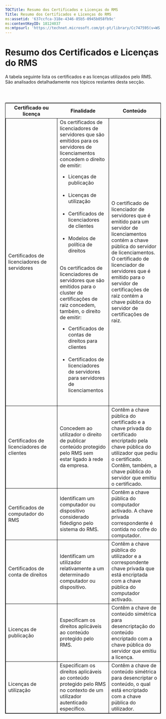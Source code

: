 ```yaml
---
TOCTitle: Resumo dos Certificados e Licenças do RMS
Title: Resumo dos Certificados e Licenças do RMS
ms:assetid: '637ccfca-318e-4346-85b5-0945b058fb9c'
ms:contentKeyID: 18124037
ms:mtpsurl: 'https://technet.microsoft.com/pt-pt/library/Cc747595(v=WS.10)'
---
```


Resumo dos Certificados e Licenças do RMS
=========================================

A tabela seguinte lista os certificados e as licenças utilizados pelo RMS. São analisados detalhadamente nos tópicos restantes desta secção.

###  

 
<table style="border:1px solid black;">
<colgroup>
<col width="33%" />
<col width="33%" />
<col width="33%" />
</colgroup>
<thead>
<tr class="header">
<th>Certificado ou licença</th>
<th>Finalidade</th>
<th>Conteúdo</th>
</tr>
</thead>
<tbody>
<tr class="odd">
<td style="border:1px solid black;">Certificados de licenciadores de servidores</td>
<td style="border:1px solid black;">Os certificados de licenciadores de servidores que são emitidos para os servidores de licenciamentos concedem o direito de emitir:
<ul>
<li>Licenças de publicação<br />
<br />
</li>
<li>Licenças de utilização<br />
<br />
</li>
<li>Certificados de licenciadores de clientes<br />
<br />
</li>
<li>Modelos de política de direitos<br />
<br />
</li>
</ul>
Os certificados de licenciadores de servidores que são emitidos para o cluster de certificações de raiz concedem, também, o direito de emitir:
<ul>
<li>Certificados de contas de direitos para clientes<br />
<br />
</li>
<li>Certificados de licenciadores de servidores para servidores de licenciamentos<br />
<br />
</li>
</ul></td>
<td style="border:1px solid black;">O certificado de licenciador de servidores que é emitido para um servidor de licenciamentos contém a chave pública do servidor de licenciamentos.
O certificado de licenciador de servidores que é emitido para o servidor de certificações de raiz contém a chave pública do servidor de certificações de raiz.</td>
</tr>
<tr class="even">
<td style="border:1px solid black;">Certificados de licenciadores de clientes</td>
<td style="border:1px solid black;">Concedem ao utilizador o direito de publicar conteúdo protegido pelo RMS sem estar ligado à rede da empresa.</td>
<td style="border:1px solid black;">Contêm a chave pública do certificado e a chave privada do certificado encriptado pela chave pública do utilizador que pediu o certificado. Contêm, também, a chave pública do servidor que emitiu o certificado.</td>
</tr>
<tr class="odd">
<td style="border:1px solid black;">Certificados de computador do RMS</td>
<td style="border:1px solid black;">Identificam um computador ou dispositivo considerado fidedigno pelo sistema do RMS.</td>
<td style="border:1px solid black;">Contêm a chave pública do computador activado. A chave privada correspondente é contida no cofre do computador.</td>
</tr>
<tr class="even">
<td style="border:1px solid black;">Certificados de conta de direitos</td>
<td style="border:1px solid black;">Identificam um utilizador relativamente a um determinado computador ou dispositivo.</td>
<td style="border:1px solid black;">Contêm a chave pública do utilizador e a correspondente chave privada que está encriptada com a chave pública do computador activado.</td>
</tr>
<tr class="odd">
<td style="border:1px solid black;">Licenças de publicação</td>
<td style="border:1px solid black;">Especificam os direitos aplicáveis ao conteúdo protegido pelo RMS.</td>
<td style="border:1px solid black;">Contêm a chave de conteúdo simétrica para desencriptação do conteúdo encriptado com a chave pública do servidor que emitiu a licença.</td>
</tr>
<tr class="even">
<td style="border:1px solid black;">Licenças de utilização</td>
<td style="border:1px solid black;">Especificam os direitos aplicáveis ao conteúdo protegido pelo RMS no contexto de um utilizador autenticado específico.</td>
<td style="border:1px solid black;">Contêm a chave de conteúdo simétrica para desencriptar o conteúdo, o qual está encriptado com a chave pública do utilizador.</td>
</tr>
</tbody>
</table>
